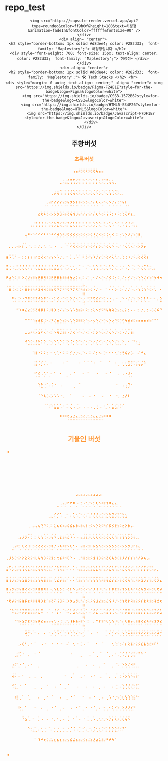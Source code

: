 # repo_test

<div align= "center">
     
    <img src="https://capsule-render.vercel.app/api?type=rounded&color=ff9b0f&height=180&text=허정정&animation=fadeIn&fontColor=ffffff&fontSize=90" />
    </div>
    <div align= "center"> 
    <h2 style="border-bottom: 1px solid #d8dee4; color: #282d33;  font-family: 'Maplestory';"> 허정정입니다 </h2>  
    <div style="font-weight: 700; font-size: 15px; text-align: center; color: #282d33;  font-family: 'Maplestory';"> 허정정~ </div> 
    </div>
    <div align= "center">
    <h2 style="border-bottom: 1px solid #d8dee4; color: #282d33;  font-family: 'Maplestory';"> 🛠️ Tech Stacks </h2> <br> 
    <div style="margin: 0 auto; text-align: center;" align= "center"> <img src="https://img.shields.io/badge/Figma-F24E1E?style=for-the-badge&logo=Figma&logoColor=white">
          <img src="https://img.shields.io/badge/CSS3-1572B6?style=for-the-badge&logo=CSS3&logoColor=white">
          <img src="https://img.shields.io/badge/HTML5-E34F26?style=for-the-badge&logo=HTML5&logoColor=white">
          <img src="https://img.shields.io/badge/Javascript-F7DF1E?style=for-the-badge&logo=Javascript&logoColor=white">
          </div>
    </div>
    

## 주황버섯

<div style= "color: rgb(255, 152, 56);>



⠀⠀⠀⠀⠀⠀⠀⠀⠀⠀⠀⠀⠀⠀⠀⠀⠀⢀⣀⠴⠴⢤⠋⠋⠛⠙⢋⢛⢛⢛⢴⢴⢴⢄⡀⠀⠀⠀⠀⠀⠀⠀⠀⠀⠀⠀⠀⠀⠀⠀
⠀⠀⠀⠀⠀⠀⠀⠀⠀⠀⠀⠀⠀⠀⠀⡤⠺⠪⢘⠠⠡⡠⢂⠅⡅⡅⢕⢅⠣⡑⠥⡱⡸⡘⡝⢞⢦⡀⠀⠀⠀⠀⠀⠀⠀⠀⠀⠀⠀⠀
⠀⠀⠀⠀⠀⠀⠀⠀⠀⣀⣀⠴⠴⠜⠙⠨⡨⠨⡂⢕⢑⠌⢆⠕⡌⢜⢰⠨⢊⠨⠈⡐⢈⠪⠪⡪⡪⡹⢦⡀⠀⠀⠀⠀⠀⠀⠀⠀⠀⠀
⠀⠀⠀⠀⠀⢠⢤⠲⡫⢩⠨⡐⡈⡄⢕⢱⢨⢱⢘⢔⢅⢕⢅⢇⢪⢊⢆⠡⡀⡂⡐⡀⢂⠂⠅⡂⠕⡕⡕⣗⡄⠀⠀⠀⠀⠀⠀⠀⠀⠀
⠀⠀⢀⠴⠋⢣⠱⡑⡌⡆⡇⡎⡪⡸⡸⡰⡱⡱⡑⡕⡕⡕⡕⡕⡕⡕⡕⡕⡔⡐⡐⢌⠐⠌⠌⢄⠅⡊⡎⣆⢿⣁⠀⠀⠀⠀⠀⠀⠀⠀
⠀⢰⠏⠠⢁⢇⢕⢕⢕⢕⢜⢜⢜⢜⢜⢜⠨⡂⢕⢨⢊⢎⢎⢎⢎⢎⢎⢎⢎⢎⢎⢆⢕⢅⢣⢡⢢⢱⢱⢱⢱⢩⠺⡄⡀⠀⠀⠀⠀⠀
⡨⠗⢈⢐⢕⢕⢕⢕⢕⣕⢵⡱⡕⡧⡳⡱⣝⢎⢧⢳⢱⡇⣗⢕⡕⣕⢧⢣⢳⢱⢱⡱⡕⡕⣝⢜⢼⡸⡸⡸⡸⡸⡠⠩⡋⠶⣀⠀⠀⠀
⣿⢀⢥⢳⢹⢸⡱⣝⢵⢱⢣⢫⣞⡮⡾⣞⡿⡻⢛⠟⡻⢛⠟⡻⢛⠻⡛⢟⢛⢧⣧⣷⡱⡹⡸⡸⡱⡱⡹⡜⣎⢎⢮⢱⢨⢨⠘⢦⢄⠀
⣿⠰⢵⡹⣸⢵⡫⡪⡪⡷⣗⣿⠞⢝⢑⠅⡌⡢⡑⡑⡌⢆⠣⡊⡪⡘⢌⢊⠆⢕⠔⢌⢋⠷⢷⣳⠱⣣⢣⡣⡣⡫⡮⡳⣕⢕⡕⡥⡻⣄
⠈⣯⡱⡕⡽⣳⡕⡵⣽⡺⣷⡃⢕⣱⣴⣬⡂⡢⠡⡑⢌⠢⡑⢌⠢⡊⡢⢑⢌⢢⡑⠅⢕⢘⠌⠜⢷⣕⡗⡵⣕⢕⢵⢹⢜⢵⢕⢵⠱⣿
⠀⠘⢧⡣⡫⡻⣽⣾⣔⣽⡝⢐⠸⣻⣿⡿⠏⠀⣅⠐⠀⠁⠄⢡⡐⠐⡈⢢⣾⣿⣿⣧⠑⢔⢡⠩⡂⣿⡮⣪⡳⣧⢊⠜⡜⣕⣏⢧⢫⣻
⠀⠀⠀⠙⡦⡡⡱⡹⣹⠧⠨⠐⡀⠂⠁⠁⠐⠀⠛⡴⡝⢱⡤⡖⠋⠀⠠⠀⠙⠛⠫⠂⢅⠕⡐⢅⠢⢊⣿⡥⣩⣿⠢⡑⣜⢼⢜⢞⢜⢾
⠀⠀⠀⠀⠈⠉⢳⠯⢋⠈⠄⠁⢀⠀⠂⠁⠀⠐⠀⠀⠀⠀⠀⠀⠐⠈⠀⠀⠂⠐⠀⡁⢂⢊⢐⠅⡊⡢⢙⣿⡾⡳⡱⡱⡳⡹⡪⣣⠟⠂
⠀⠀⠀⠀⡠⡜⠃⠁⠄⠐⠀⠈⠀⠀⡀⠂⠁⠀⠂⠀⠁⡀⠁⠈⠀⡀⠁⡈⠀⠄⠁⠀⠄⠂⢂⠌⡢⢊⠸⣯⠪⡪⠪⣘⢌⡲⡜⠃⠁⠀
⠀⠀⠀⣠⠏⠄⠈⠄⠂⠐⠀⠁⠀⠁⠀⠀⡀⠂⠀⠁⢀⠀⠠⠈⠀⢀⠀⠄⠀⠄⠂⠁⢀⠈⡀⡊⢄⠕⢌⢹⡞⠗⠏⠉⠉⠀⠀⠀⠀⠀
⠀⠀⢤⡋⠄⠂⠁⡀⠐⠀⠐⠈⠀⠐⠀⠁⠀⠀⡀⠁⠀⡀⠄⠀⠂⢀⠠⠀⠂⠀⠄⠂⠀⠄⠠⠠⢑⠨⡂⡪⡇⡀⠀⠀⠀⠀⠀⠀⠀⠀
⠀⠀⢺⡂⠠⠈⡀⠄⠐⠈⠀⠀⠂⠐⠀⠐⠀⠁⠀⠀⠂⠀⢀⠐⠈⠀⠀⡀⠂⠁⢀⠐⠀⠂⢀⠂⠢⡑⢌⠢⢽⡂⠀⠀⠀⠀⠀⠀⠀⠀
⠀⠀⢹⡂⡀⠂⢀⠀⠐⠀⡀⠁⡀⠂⠀⠂⠀⠂⠁⠀⠂⠈⠀⢀⠀⠂⠁⠀⠠⠈⠀⡀⠄⠁⠠⠨⢨⠨⡂⢇⣻⡂⠀⠀⠀⠀⠀⠀⠀⠀
⠀⠀⠀⣽⠀⠐⠀⢀⠁⡀⠄⢀⠀⠄⠈⡀⠐⠀⠐⠈⠀⢈⠀⠄⠀⠂⠁⡀⢁⠀⠂⡀⠄⠨⠠⠡⡑⢌⢜⢰⡚⠂⠀⠀⠀⠀⠀⠀⠀⠀
⠀⠀⠀⠀⢯⡀⠈⡀⠀⡀⢀⠀⠠⠀⠄⠀⠄⠁⠐⠀⢁⠀⠄⠠⠈⢀⠂⠀⠄⠐⡀⠄⢂⠡⡊⢌⢢⠱⢰⡝⠁⠀⠀⠀⠀⠀⠀⠀⠀⠀
⠀⠀⠀⠀⠀⠑⢇⡀⠠⠀⠠⠐⢀⠐⠀⡁⠄⠂⠁⡈⠀⠄⠐⡀⠌⠀⠄⠁⠄⠡⡀⡊⢔⠡⡊⡢⡑⣕⠗⠁⠀⠀⠀⠀⠀⠀⠀⠀⠀⠀
⠀⠀⠀⠀⠀⠀⠀⠙⣔⣈⡀⠂⠄⢂⠁⢄⠐⡠⠁⠄⠨⠐⡀⡂⠄⠅⠌⢌⠌⡢⢂⢊⠢⡑⡬⠶⠝⠀⠀⠀⠀⠀⠀⠀⠀⠀⠀⠀⠀⠀
⠀⠀⠀⠀⠀⠀⠀⠀⠀⠁⠓⠳⠳⣤⣬⣤⣢⣔⣬⣬⣤⣥⣢⣤⣥⣥⣵⣔⣥⣬⣜⠚⠛⠚⠁⠀⠀⠀⠀⠀⠀⠀⠀
</div>

<img src="https://static.wikia.nocookie.net/maplestory/images/e/e9/%EC%A3%BC%ED%99%A9%EB%B2%84%EC%84%AF.png/revision/latest/thumbnail/width/360/height/450?cb=20220702055839&path-prefix=ko" width:300px >

### 초록버섯


⠀⠀⠀⠀⠀⠀⠀⠀⠀⠀⠀⠀⠀⠀⠀⠀⠀⠀⠀⠀⠀⢠⣤⢟⢟⢟⢟⢟⢧⣤⡄⠀⠀⠀⠀⠀⠀⠀⠀⠀⠀⠀⠀⠀⠀⠀⠀⠀⠀⠀
⠀⠀⠀⠀⠀⠀⠀⠀⠀⠀⠀⠀⠀⠀⠀⠀⠀⣀⢦⣞⢻⢫⡪⡇⡗⡕⡕⡅⡇⢆⢏⢛⢦⢦⡀⠀⠀⠀⠀⠀⠀⠀⠀⠀⠀⠀⠀⠀⠀⠀
⠀⠀⠀⠀⠀⠀⠀⠀⠀⠀⠀⠀⠀⠀⢀⡴⢶⢹⢸⢸⢜⢵⢕⢇⢇⢇⢕⢌⠪⡢⡑⢅⢣⢑⢝⢆⡀⠀⠀⠀⠀⠀⠀⠀⠀⠀⠀⠀⠀⠀
⠀⠀⠀⠀⠀⠀⠀⠀⠀⠀⠀⠀⢀⡴⢏⢎⢎⢎⢮⡳⣝⡕⣇⢗⢕⢕⢌⢆⢣⠢⡊⠢⡑⢌⢆⢍⠳⢇⡀⠀⠀⠀⠀⠀⠀⠀⠀⠀⠀⠀
⠀⠀⠀⠀⠀⠀⠀⠀⠀⠀⣔⢗⠧⡣⡣⡣⡳⣹⢵⢝⢮⢺⡸⡜⡜⡔⡕⡌⢆⠣⡪⢨⠨⡂⠆⢕⢑⢍⠞⣆⡀⠀⠀⠀⠀⠀⠀⠀⠀⠀
⠀⠀⠀⠀⠀⠀⠀⠀⣤⢻⢸⢸⢸⢪⢮⡳⣝⢮⡳⡝⣎⢇⡇⣇⠧⡣⡣⡱⡑⢕⠸⡐⢅⠢⠑⢅⠣⢪⢘⠺⣤⠀⠀⠀⠀⠀⠀⠀⠀⠀
⠀⠀⠀⠀⠀⠀⢤⠛⠊⠊⠊⠊⠃⠋⠚⠊⡺⡱⡣⡫⡪⡪⡪⡪⡪⡪⢪⢘⢌⠪⡪⢨⢂⠪⠨⢐⠡⡑⠜⡌⢎⡿⡀⠀⠀⠀⠀⠀⠀⠀
⠀⡀⡀⡠⡦⡎⢁⠐⡀⡂⡐⡀⢂⠐⡀⠠⠀⢀⠈⠊⠕⢝⢜⢜⠜⡜⢜⠜⡌⡪⡘⢔⢅⠪⠨⡐⠐⢌⢊⢌⠢⡣⡻⡤⠀⠀⠀⠀⠀⠀
⣶⠩⢉⠃⠄⡂⡂⡆⡆⡖⣒⢜⢔⢢⢢⠢⠡⡐⡀⠂⡁⢀⠡⠁⠇⡣⢣⠱⡘⡔⡑⢕⠔⢅⢃⢂⢑⢐⠰⡐⢅⢕⢜⢝⡆⠀⠀⠀⠀⠀
⣿⢐⠰⣘⢜⢜⢜⠜⡜⢜⣜⣜⣼⣸⣜⣬⣣⢪⠢⡡⢂⢂⠄⡁⠂⠌⢂⢣⢱⢘⢌⢆⠣⡑⢔⢐⠔⠠⡑⠨⡂⠕⢔⢍⢳⢆⡄⠀⠀⠀
⠟⣴⢑⢅⠇⠕⢌⣜⣾⢷⣟⡿⣻⢯⣟⣟⡿⣷⢿⢾⣳⣔⡅⢆⠅⢌⢀⠂⠌⠢⡑⡌⡪⠨⡂⢅⠌⡂⡊⠌⡢⢑⢑⢌⠎⡎⡳⠺⠲⣄
⠈⣿⢘⢔⢑⠅⣿⡯⡿⡽⣺⢽⢵⣻⣮⢟⠻⡛⠟⢟⠻⡛⢟⠻⣵⣕⢔⠨⡐⠠⠀⠂⠌⠌⡢⢑⠌⡐⡐⠡⡨⢢⢑⢢⠣⡣⢃⠀⠄⣿
⠀⠀⢛⡆⡕⡐⡙⣿⡽⣽⡺⣵⡟⡑⣐⠅⡪⡐⡑⢅⠕⢌⠢⡑⢔⢘⢝⢫⣮⣎⢪⢐⢐⠠⠐⢀⠑⠐⠌⡌⢆⠕⡅⢇⢃⠂⠂⠄⣵⠙
⠀⠀⠀⠘⠱⠶⣌⣔⣙⢝⢾⡿⡇⢅⢿⡱⢐⠌⡌⡢⢡⠡⣳⣮⠆⢕⢐⢅⠢⡚⠝⢧⢷⢵⣑⣔⣄⡅⡂⠄⠄⡂⡐⡀⡂⢌⢌⠮⠙⠀
⠀⠀⠀⠀⠀⠀⠉⠉⠉⣶⢾⡯⡨⠢⡙⢌⣶⣑⣮⠢⢡⢑⠽⠿⢕⢑⠔⡢⢑⢌⢊⠢⡑⢔⢙⢍⢋⠳⣾⠾⠵⠶⠶⠶⠾⠎⠉⠁⠀⠀
⠀⠀⠀⠀⠀⠀⣀⣠⠶⡩⣪⠗⢌⠢⡊⠢⢿⣙⣷⠡⡑⢔⠡⠣⡑⢔⠡⡊⡢⠢⡡⡑⢌⠢⡑⢔⠡⡑⡉⣷⠀⠀⠀⠀⠀⠀⠀⠀⠀⠀
⠀⠀⠀⠀⠀⠀⠺⣱⣕⣼⣗⠅⠕⡈⡢⢑⠡⡑⠅⢕⠨⡂⢕⢑⠌⡢⢑⠔⢌⢊⠔⢌⠢⡑⢌⣆⠕⡀⠂⠈⠳⣠⠀⠀⠀⠀⠀⠀⠀⠀
⠀⠀⠀⠀⠀⠀⠀⠀⠈⣿⠐⠅⠅⡂⠂⢂⢁⠂⠅⠅⡊⡐⡐⢄⠑⠄⠅⠌⡂⠢⢈⠂⠂⠂⢂⢑⢛⢮⡔⡡⠀⠌⠚⣄⠀⠀⠀⠀⠀⠀
⠀⠀⠀⠀⠀⠀⠀⠀⠀⣿⠨⡊⠌⠄⠂⠀⠀⠀⠂⠁⠀⠀⠀⠂⠈⠈⠈⠐⠀⠈⠀⠀⠁⠀⠂⡀⢂⢂⣻⡛⢵⢥⡬⠓⠀⠀⠀⠀⠀⠀
⠀⠀⠀⠀⠀⠀⠀⠀⠀⢋⣮⠠⡡⢁⠂⠁⠀⠂⠀⡀⠄⠈⠀⠀⠂⠈⠀⠀⠐⠀⠀⠂⠈⠀⠀⠄⠠⠐⢼⡂⠀⠀⠀⠀⠀⠀⠀⠀⠀⠀
⠀⠀⠀⠀⠀⠀⠀⠀⠀⠀⠱⣗⢐⠡⠨⠐⠀⠠⠀⠀⠀⢀⠀⠁⠀⠀⠀⠀⠀⠀⠀⠀⠀⠀⠐⠀⠠⢠⡹⠂⠀⠀⠀⠀⠀⠀⠀⠀⠀⠀
⠀⠀⠀⠀⠀⠀⠀⠀⠀⠀⠈⠑⢧⡡⡡⠡⠡⠐⡀⠀⠁⠀⠀⠀⠄⠀⠄⠐⠀⠀⠄⠀⠐⠀⠐⡀⣐⡜⠇⠀⠀⠀⠀⠀⠀⠀⠀⠀⠀⠀
⠀⠀⠀⠀⠀⠀⠀⠀⠀⠀⠀⠀⠈⠱⠓⣧⣥⠡⠂⠅⢌⠠⢈⠄⠠⠠⠠⢀⢐⠠⠐⡈⠄⣥⣪⠺⠊⠀⠀⠀⠀⠀⠀⠀⠀⠀⠀⠀⠀⠀
⠀⠀⠀⠀⠀⠀⠀⠀⠀⠀⠀⠀⠀⠀⠀⠀⠀⠛⠛⢫⣴⣬⣦⣬⣮⣬⣬⣦⣦⣬⡞⠛⠛⠀⠀⠀⠀⠀⠀⠀⠀⠀⠀⠀⠀⠀⠀⠀⠀⠀




## 기울인 버섯

*

⠀⠀⠀⠀⠀⠀⠀⠀⠀⠀⠀⠀⠀⠀⠀⠀⠀⠀⠀⠀⠀⠀⠀⠀⠀⠀⠀⠀⠀⠀⠀⠀⠀⠀⠀⠀⠀⠀⠀⠀⠀⠀⠀⠀⠀⠀⠀⠀⠀⠀
⠀⠀⠀⠀⠀⠀⠀⠀⠀⠀⠀⠀⠀⠀⠀⠀⠀⠀⠀⠀⠀⠀⠀⠀⠀⠀⠀⠀⠀⠀⠀⠀⠀⠀⠀⠀⠀⠀⠀⠀⠀⠀⠀⠀⠀⠀⠀⠀⠀⠀
⠀⠀⠀⠀⠀⠀⠀⠀⠀⠀⠀⠀⠀⠀⠀⠀⠀⠀⠀⠀⠀⠀⠀⠀⠀⠀⠀⠀⠀⠀⠀⠀⠀⠀⠀⠀⠀⠀⠀⠀⠀⠀⠀⠀⠀⠀⠀⠀⠀⠀
⠀⠀⠀⠀⠀⠀⠀⠀⠀⠀⠀⠀⠀⠀⠀⠀⠀⠀⠀⠀⠀⠀⣠⣠⣠⣠⣠⣠⣠⣠⠀⠀⠀⠀⠀⠀⠀⠀⠀⠀⠀⠀⠀⠀⠀⠀⠀⠀⠀⠀
⠀⠀⠀⠀⠀⠀⠀⠀⠀⠀⠀⠀⠀⠀⠀⠀⣀⢠⢦⠋⡋⠛⡐⠨⡐⡡⡑⢅⠣⣑⢻⢹⢛⢦⢦⢀⠀⠀⠀⠀⠀⠀⠀⠀⠀⠀⠀⠀⠀⠀
⠀⠀⠀⠀⠀⠀⠀⠀⠀⠀⠀⠀⠀⢀⣄⠎⡊⠡⢀⠂⠄⢅⠢⡑⢔⠌⡜⢜⢜⢔⡕⣕⢗⣽⡪⣏⢷⣢⠀⠀⠀⠀⠀⠀⠀⠀⠀⠀⠀⠀
⠀⠀⠀⠀⠀⠀⠀⢀⢠⢤⢦⢙⠙⢅⠅⣅⢦⢮⢦⢮⣮⡦⡷⢼⢦⡇⡪⠢⡑⢕⠝⡎⡯⡪⣟⡮⣖⡕⡷⡤⠀⠀⠀⠀⠀⠀⠀⠀⠀⠀
⠀⠀⠀⠀⣠⡰⡲⠍⡃⡂⢆⢢⢑⢅⢮⠺⢀⣖⡶⣕⠱⠡⠠⢠⣸⣇⢇⢇⢇⢕⢕⢜⢌⢎⢲⢹⢳⢣⡫⡳⣆⡀⠀⠀⠀⠀⠀⠀⠀⠀
⠀⠀⣠⠞⢅⠣⡪⡸⡨⡪⡪⡪⡪⡪⣻⠌⡐⣳⣻⣑⠣⡁⢂⠰⣿⡪⣇⢗⢵⢱⢕⢕⢕⢕⡕⡕⡕⡕⡝⡼⡹⣦⢀⠀⠀⠀⠀⠀⠀⠀
⢀⡸⡣⡑⡕⡕⣕⢕⡕⣇⢧⢳⡱⢭⣻⡂⢒⣮⠗⢏⠑⠠⠀⡘⣿⣺⡪⣺⢸⡱⡕⣝⢎⢧⡳⣹⡸⡜⡎⡎⡞⡜⡵⢦⣠⠀⠀⠀⠀⠀
⣴⠫⡢⣣⢯⢺⢜⣕⢽⣜⢮⢧⢯⣻⡊⠌⢳⢯⡟⠎⠄⠅⠢⣼⣻⣺⣺⣕⣇⢧⢫⡪⣎⢧⢫⡺⣜⢞⢮⡺⡜⡎⡎⡏⡮⡻⡤⡀⠀⠀
⣿⢸⡸⣕⢯⣪⣷⡫⣯⣪⢣⢯⣿⣾⡅⢊⣜⡽⣮⠊⠄⠅⢊⣯⢫⢫⢫⢫⢫⢫⢷⢿⣜⡜⣕⢵⢕⢝⢮⢺⡹⡮⣳⡹⡜⣎⢞⡳⣄⡀
⢿⡰⣝⢮⣳⣿⡪⣪⡪⣟⣿⢿⢻⡇⡢⡱⡧⣕⠅⠪⣇⠑⣴⢫⠪⡊⡎⢜⠸⡘⡌⡆⡇⢟⠯⣷⢹⢕⢧⡳⣙⢮⢳⢽⣺⣪⡣⡫⣞⣦
⠐⢟⡼⡕⣯⣷⡯⣖⢿⢿⢿⡱⣗⢱⢝⠍⢨⣹⠅⡱⡳⣠⡻⡘⡌⡪⡨⢪⣸⣜⣖⣌⢪⠸⡘⢜⢳⢟⡗⢽⣮⡪⡎⣗⢗⣗⢽⣚⢖⣿
⠀⠈⠷⣝⠼⡽⡿⣿⣾⡾⣇⠿⠀⠌⠠⠘⡎⠄⠑⠮⡃⣺⢎⢜⣔⠅⠌⡺⣎⢈⡨⣾⢪⢘⢌⠪⡌⡿⣿⡼⣾⣿⡕⡗⣝⣞⡽⡮⣣⢿
⠀⠀⠀⠉⢗⣵⡍⡯⣫⠷⢟⠮⠶⠶⢲⣡⣐⣨⣠⣡⡸⡗⡷⡺⡑⠨⠀⠄⠉⠏⠏⠣⡡⠱⡘⡌⢆⠣⣿⣖⣼⣿⡪⢮⣳⡳⡽⡝⣮⠻
⠀⠀⠀⠀⠀⠀⢽⡛⠌⠂⠄⠀⠄⠐⡠⢑⠩⢊⢑⠱⢑⢑⢌⠢⢊⠈⠠⠀⠐⠀⠀⡁⠌⡊⠔⢅⢣⢑⢭⣿⢿⡺⣜⢕⣗⢽⢕⡽⡚⠁
⠀⠀⠀⠀⡠⢎⠃⡀⠂⠁⠀⠠⠐⠀⠐⠀⠂⠐⠀⠌⠀⢂⠐⢈⠠⠈⠀⠀⠂⠀⠁⠀⠀⢂⢑⢑⠌⡆⢕⣯⢪⡪⣎⣧⣳⡳⠏⠃⠀⠀
⠀⠀⠀⣰⠫⠐⠀⠄⠀⠂⠈⠀⠀⠀⠀⠀⠀⠀⠀⠀⠐⠀⠀⢀⠀⠀⠄⠁⢀⠈⠀⠈⡀⠄⠂⢌⠪⡘⡌⡺⡗⠛⠓⠈⠀⠀⠀⠀⠀⠀
⠀⠀⣰⠍⡐⠈⡀⠄⠂⠀⡀⠀⠀⠀⠀⠀⠀⠀⠀⠀⠀⠀⢀⠀⠀⠄⠀⠄⠀⡀⠈⠀⠀⡀⠈⠄⡑⢕⢌⢺⣃⡀⠀⠀⠀⠀⠀⠀⠀⠀
⠀⠀⢼⠅⠄⠂⠀⢀⠀⡀⠀⡀⠀⠀⠀⠀⠀⠀⠐⠀⢀⠁⠀⢀⠐⠀⠠⠐⠀⢀⠀⠁⡀⠀⡈⢐⠨⡢⢣⠣⣽⠂⠀⠀⠀⠀⠀⠀⠀⠀
⠀⠀⠺⣅⠐⠀⠁⠀⠀⡀⠀⡀⠀⠂⠀⠠⠀⠁⢀⠈⠀⠀⠠⠀⠀⠄⠀⠄⠀⡀⠠⠀⠀⠄⢐⠠⢱⢘⢜⢜⢾⡁⠀⠀⠀⠀⠀⠀⠀⠀
⠀⠀⠀⢾⢀⠁⠀⢁⠀⠀⠄⠀⡀⠂⠈⠀⠀⠄⠀⡀⠐⠈⠀⠀⠂⠀⠄⠐⠀⡀⠄⢀⠡⠐⡐⢌⢆⢣⢱⢱⡝⠂⠀⠀⠀⠀⠀⠀⠀⠀
⠀⠀⠀⠀⢗⡀⠁⠀⠀⠂⠀⠄⠀⡀⠐⠈⠀⡀⠄⠀⠠⠀⠂⠁⡀⠂⠐⠈⡀⠄⢐⢀⠂⢅⢊⢆⢕⢜⢜⣎⠃⠀⠀⠀⠀⠀⠀⠀⠀⠀
⠀⠀⠀⠀⠀⠙⣢⢁⠐⠀⡁⠠⠀⠄⠐⡀⠂⡀⠄⢈⠀⠂⠁⠄⠐⢈⢀⠡⢀⢂⢂⠢⡑⡅⢇⢎⢎⢮⠫⠀⠀⠀⠀⠀⠀⠀⠀⠀⠀⠀
⠀⠀⠀⠀⠀⠀⠀⠑⢦⣁⠄⢂⢐⠈⠄⡂⡐⡀⡂⡐⡈⠨⠠⡁⡊⢄⠢⡨⢂⢆⠕⡅⡇⡕⣕⠷⠝⠁⠀⠀⠀⠀⠀⠀⠀⠀⠀⠀⠀⠀
⠀⠀⠀⠀⠀⠀⠀⠀⠀⠁⠹⠚⢖⣥⣥⣆⣦⣆⣦⣢⣮⣬⣦⣦⣪⣦⣵⣜⣴⣥⣧⠛⠞⠳⠁⠀⠀⠀⠀⠀⠀⠀⠀⠀⠀⠀⠀⠀⠀⠀

*
